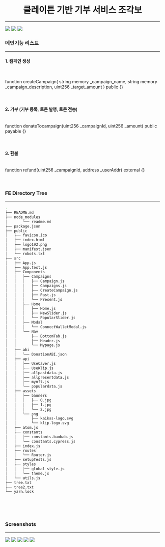 <h1 align="center">클레이튼 기반 기부 서비스 조각보</h1>
<hr />

<img src="https://s3.us-west-2.amazonaws.com/secure.notion-static.com/6bb6414f-7687-4fb3-a5f0-7af59df1c369/Untitled.png?X-Amz-Algorithm=AWS4-HMAC-SHA256&X-Amz-Content-Sha256=UNSIGNED-PAYLOAD&X-Amz-Credential=AKIAT73L2G45EIPT3X45%2F20220225%2Fus-west-2%2Fs3%2Faws4_request&X-Amz-Date=20220225T143608Z&X-Amz-Expires=86400&X-Amz-Signature=6a4c7b60f4197e6569e5675da72b569d56e3cd419d0c1e2e5fba2c3696a1f660&X-Amz-SignedHeaders=host&response-content-disposition=filename%20%3D%22Untitled.png%22&x-id=GetObject" />
<img src="https://s3.us-west-2.amazonaws.com/secure.notion-static.com/14735da6-9526-41e5-b7bd-f96f1b8db904/Untitled.png?X-Amz-Algorithm=AWS4-HMAC-SHA256&X-Amz-Content-Sha256=UNSIGNED-PAYLOAD&X-Amz-Credential=AKIAT73L2G45EIPT3X45%2F20220225%2Fus-west-2%2Fs3%2Faws4_request&X-Amz-Date=20220225T143722Z&X-Amz-Expires=86400&X-Amz-Signature=d08c1775daa6d5af76c4820d0df66f0d768cf09e71ff46b08742a03720f073ed&X-Amz-SignedHeaders=host&response-content-disposition=filename%20%3D%22Untitled.png%22&x-id=GetObject" />
<img src="https://s3.us-west-2.amazonaws.com/secure.notion-static.com/68f1e049-3125-4f71-8459-11aebfad33e2/Untitled.png?X-Amz-Algorithm=AWS4-HMAC-SHA256&X-Amz-Content-Sha256=UNSIGNED-PAYLOAD&X-Amz-Credential=AKIAT73L2G45EIPT3X45%2F20220225%2Fus-west-2%2Fs3%2Faws4_request&X-Amz-Date=20220225T143751Z&X-Amz-Expires=86400&X-Amz-Signature=c867ef299179e87613a18c40911477c46b8b83389d343d6f6c2f98afbb86c709&X-Amz-SignedHeaders=host&response-content-disposition=filename%20%3D%22Untitled.png%22&x-id=GetObject" />


<h3>메인기능 리스트</h3>
<hr />
<h4>1. 캠페인 생성</h4>
<br/>

function createCampaign(
    string memory _campaign_name,
    string memory _campaign_description,
    uint256 _target_amount
) public {}
<br/>
<br/>
<br/>

<h4>2. 기부 (기부 등록, 토큰 발행, 토큰 전송)</h4>
<br/>
function donateTocampaign(uint256 _campaignId, uint256 _amount) public payable {}
<br/>
<br/>
<br/>

<h4>3. 환불 </h4>
<br/>
function refund(uint256 _campaignId, address _userAddr) external {}

<br/>
<br/>
<br/>

<h3>FE Directory Tree</h3>
<hr />

```bash
.
├── README.md
├── node_modules
│       └── readme.md
├── package.json
├── public
│   ├── favicon.ico
│   ├── index.html
│   ├── logo192.png
│   ├── manifest.json
│   └── robots.txt
├── src
│   ├── App.js
│   ├── App.test.js
│   ├── Components
│   │   ├── Campaigns
│   │   │   ├── Campaign.js
│   │   │   ├── Campaigns.js
│   │   │   ├── CreateCampaign.js
│   │   │   ├── Past.js
│   │   │   └── Present.js
│   │   ├── Home
│   │   │   ├── Home.js
│   │   │   ├── NewSlider.js
│   │   │   └── PopularSlider.js
│   │   ├── Modal
│   │   │   └── ConnectWalletModal.js
│   │   └── Nav
│   │       ├── BottomTab.js
│   │       ├── Header.js
│   │       └── Mypage.js
│   ├── abi
│   │   └── DonationABI.json
│   ├── api
│   │   ├── UseCaver.js
│   │   ├── UseKlip.js
│   │   ├── allpastdata.js
│   │   ├── allpresentdata.js
│   │   ├── mynft.js
│   │   └── populardata.js
│   ├── assets
│   │   ├── banners
│   │   │   ├── 0.jpg
│   │   │   ├── 1.jpg
│   │   │   └── 2.jpg
│   │   └── png
│   │       ├── kaikas-logo.svg
│   │       └── klip-logo.svg
│   ├── atom.js
│   ├── constants
│   │   ├── constants.baobab.js
│   │   └── constants.cypress.js
│   ├── index.js
│   ├── routes
│   │   └── Router.js
│   ├── setupTests.js
│   ├── styles
│   │   ├── global-style.js
│   │   └── theme.js
│   └── utils.js
├── tree.txt
├── tree2.txt
└── yarn.lock
```

<br />
<br />
<br />

<h3>Screenshots</h3>
<hr />
<img src="https://s3.us-west-2.amazonaws.com/secure.notion-static.com/da5d93b8-258f-4f17-b213-78db59e9aed1/%E1%84%89%E1%85%B3%E1%84%8F%E1%85%B3%E1%84%85%E1%85%B5%E1%86%AB%E1%84%89%E1%85%A3%E1%86%BA_2022-02-25_%E1%84%8B%E1%85%A9%E1%84%92%E1%85%AE_11.51.05.png?X-Amz-Algorithm=AWS4-HMAC-SHA256&X-Amz-Content-Sha256=UNSIGNED-PAYLOAD&X-Amz-Credential=AKIAT73L2G45EIPT3X45%2F20220225%2Fus-west-2%2Fs3%2Faws4_request&X-Amz-Date=20220225T145337Z&X-Amz-Expires=86400&X-Amz-Signature=fb8305fb5c43a5a5b11988f793d0931fb439d01fda32f4dca298a5d97216a57e&X-Amz-SignedHeaders=host&response-content-disposition=filename%20%3D%22%25E1%2584%2589%25E1%2585%25B3%25E1%2584%258F%25E1%2585%25B3%25E1%2584%2585%25E1%2585%25B5%25E1%2586%25AB%25E1%2584%2589%25E1%2585%25A3%25E1%2586%25BA%25202022-02-25%2520%25E1%2584%258B%25E1%2585%25A9%25E1%2584%2592%25E1%2585%25AE%252011.51.05.png%22&x-id=GetObject" />
<img src="https://s3.us-west-2.amazonaws.com/secure.notion-static.com/9ba6ab6a-1a61-4201-84ab-0c5658532895/%E1%84%89%E1%85%B3%E1%84%8F%E1%85%B3%E1%84%85%E1%85%B5%E1%86%AB%E1%84%89%E1%85%A3%E1%86%BA_2022-02-25_%E1%84%8B%E1%85%A9%E1%84%92%E1%85%AE_11.55.34.png?X-Amz-Algorithm=AWS4-HMAC-SHA256&X-Amz-Content-Sha256=UNSIGNED-PAYLOAD&X-Amz-Credential=AKIAT73L2G45EIPT3X45%2F20220225%2Fus-west-2%2Fs3%2Faws4_request&X-Amz-Date=20220225T145646Z&X-Amz-Expires=86400&X-Amz-Signature=cfc47663da1a132f11eb5bcb52813ed11807c1184acce93969c6b4a0e2ad8c01&X-Amz-SignedHeaders=host&response-content-disposition=filename%20%3D%22%25E1%2584%2589%25E1%2585%25B3%25E1%2584%258F%25E1%2585%25B3%25E1%2584%2585%25E1%2585%25B5%25E1%2586%25AB%25E1%2584%2589%25E1%2585%25A3%25E1%2586%25BA%25202022-02-25%2520%25E1%2584%258B%25E1%2585%25A9%25E1%2584%2592%25E1%2585%25AE%252011.55.34.png%22&x-id=GetObject"/>
<img src="https://s3.us-west-2.amazonaws.com/secure.notion-static.com/a88cd61c-481e-4b2e-a47e-4f1511c67879/%E1%84%89%E1%85%B3%E1%84%8F%E1%85%B3%E1%84%85%E1%85%B5%E1%86%AB%E1%84%89%E1%85%A3%E1%86%BA_2022-02-25_%E1%84%8B%E1%85%A9%E1%84%92%E1%85%AE_11.54.57.png?X-Amz-Algorithm=AWS4-HMAC-SHA256&X-Amz-Content-Sha256=UNSIGNED-PAYLOAD&X-Amz-Credential=AKIAT73L2G45EIPT3X45%2F20220225%2Fus-west-2%2Fs3%2Faws4_request&X-Amz-Date=20220225T145541Z&X-Amz-Expires=86400&X-Amz-Signature=897b02caa3e5dba1dc4d2c3ee73ef92640f6b188c639392c49fb58fc8bfbb90a&X-Amz-SignedHeaders=host&response-content-disposition=filename%20%3D%22%25E1%2584%2589%25E1%2585%25B3%25E1%2584%258F%25E1%2585%25B3%25E1%2584%2585%25E1%2585%25B5%25E1%2586%25AB%25E1%2584%2589%25E1%2585%25A3%25E1%2586%25BA%25202022-02-25%2520%25E1%2584%258B%25E1%2585%25A9%25E1%2584%2592%25E1%2585%25AE%252011.54.57.png%22&x-id=GetObject" />
<img src="https://s3.us-west-2.amazonaws.com/secure.notion-static.com/4826f9ee-37ad-40b9-b6cf-6dea3e318dc3/%E1%84%89%E1%85%B3%E1%84%8F%E1%85%B3%E1%84%85%E1%85%B5%E1%86%AB%E1%84%89%E1%85%A3%E1%86%BA_2022-02-25_%E1%84%8B%E1%85%A9%E1%84%92%E1%85%AE_11.54.45.png?X-Amz-Algorithm=AWS4-HMAC-SHA256&X-Amz-Content-Sha256=UNSIGNED-PAYLOAD&X-Amz-Credential=AKIAT73L2G45EIPT3X45%2F20220225%2Fus-west-2%2Fs3%2Faws4_request&X-Amz-Date=20220225T145600Z&X-Amz-Expires=86400&X-Amz-Signature=1ab9c160a09c7b2f00703495f3afa0a89562070fe1d41cdcb0f14512dff76bd5&X-Amz-SignedHeaders=host&response-content-disposition=filename%20%3D%22%25E1%2584%2589%25E1%2585%25B3%25E1%2584%258F%25E1%2585%25B3%25E1%2584%2585%25E1%2585%25B5%25E1%2586%25AB%25E1%2584%2589%25E1%2585%25A3%25E1%2586%25BA%25202022-02-25%2520%25E1%2584%258B%25E1%2585%25A9%25E1%2584%2592%25E1%2585%25AE%252011.54.45.png%22&x-id=GetObject" />
<img src="https://s3.us-west-2.amazonaws.com/secure.notion-static.com/07ba8a21-add7-47ed-8444-407ec2656729/%E1%84%89%E1%85%B3%E1%84%8F%E1%85%B3%E1%84%85%E1%85%B5%E1%86%AB%E1%84%89%E1%85%A3%E1%86%BA_2022-02-25_%E1%84%8B%E1%85%A9%E1%84%92%E1%85%AE_11.54.13.png?X-Amz-Algorithm=AWS4-HMAC-SHA256&X-Amz-Content-Sha256=UNSIGNED-PAYLOAD&X-Amz-Credential=AKIAT73L2G45EIPT3X45%2F20220225%2Fus-west-2%2Fs3%2Faws4_request&X-Amz-Date=20220225T145621Z&X-Amz-Expires=86400&X-Amz-Signature=bde5b1916ef90b8cc2fb3f7a8a1b7429620bfaea753ec0c1d1e6b91e729d32cb&X-Amz-SignedHeaders=host&response-content-disposition=filename%20%3D%22%25E1%2584%2589%25E1%2585%25B3%25E1%2584%258F%25E1%2585%25B3%25E1%2584%2585%25E1%2585%25B5%25E1%2586%25AB%25E1%2584%2589%25E1%2585%25A3%25E1%2586%25BA%25202022-02-25%2520%25E1%2584%258B%25E1%2585%25A9%25E1%2584%2592%25E1%2585%25AE%252011.54.13.png%22&x-id=GetObject" />

